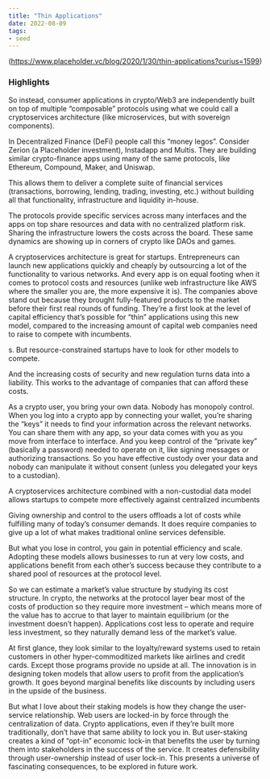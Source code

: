 ```yaml
---
title: "Thin Applications"
date: 2022-08-09
tags:
- seed
---
```


(https://www.placeholder.vc/blog/2020/1/30/thin-applications?curius=1599)

### Highlights
So instead, consumer applications in crypto/Web3 are independently built on top of multiple “composable” protocols using what we could call a cryptoservices architecture (like microservices, but with sovereign components). 

In Decentralized Finance (DeFi) people call this “money legos”. Consider Zerion (a Placeholder investment), Instadapp and Multis. They are building similar crypto-finance apps using many of the same protocols, like Ethereum, Compound, Maker, and Uniswap.

This allows them to deliver a complete suite of financial services (transactions, borrowing, lending, trading, investing, etc.) without building all that functionality, infrastructure and liquidity in-house.

The protocols provide specific services across many interfaces and the apps on top share resources and data with no centralized platform risk. Sharing the infrastructure lowers the costs across the board. These same dynamics are showing up in corners of crypto like DAOs and games. 

A cryptoservices architecture is great for startups. Entrepreneurs can launch new applications quickly and cheaply by outsourcing a lot of the functionality to various networks. And every app is on equal footing when it comes to protocol costs and resources (unlike web infrastructure like AWS where the smaller you are, the more expensive it is). The companies above stand out because they brought fully-featured products to the market before their first real rounds of funding. They’re a first look at the level of capital efficiency that’s possible for “thin” applications using this new model, compared to the increasing amount of capital web companies need to raise to compete with incumbents. 

s. But resource-constrained startups have to look for other models to compete.

And the increasing costs of security and new regulation turns data into a liability. This works to the advantage of companies that can afford these costs.

As a crypto user, you bring your own data. Nobody has monopoly control. When you log into a crypto app by connecting your wallet, you’re sharing the “keys” it needs to find your information across the relevant networks. You can share them with any app, so your data comes with you as you move from interface to interface. And you keep control of the “private key” (basically a password) needed to operate on it, like signing messages or authorizing transactions. So you have effective custody over your data and nobody can manipulate it without consent (unless you delegated your keys to a custodian). 

A cryptoservices architecture combined with a non-custodial data model allows startups to compete more effectively against centralized incumbents

Giving ownership and control to the users offloads a lot of costs while fulfilling many of today’s consumer demands. It does require companies to give up a lot of what makes traditional online services defensible.

But what you lose in control, you gain in potential efficiency and scale. Adopting these models allows businesses to run at very low costs, and applications benefit from each other’s success because they contribute to a shared pool of resources at the protocol level.

So we can estimate a market’s value structure by studying its cost structure. In crypto, the networks at the protocol layer bear most of the costs of production so they require more investment – which means more of the value has to accrue to that layer to maintain equilibrium (or the investment doesn’t happen). Applications cost less to operate and require less investment, so they naturally demand less of the market’s value.

At first glance, they look similar to the loyalty/reward systems used to retain customers in other hyper-commoditized markets like airlines and credit cards. Except those programs provide no upside at all. The innovation is in designing token models that allow users to profit from the application’s growth. It goes beyond marginal benefits like discounts by including users in the upside of the business.

But what I love about their staking models is how they change the user-service relationship. Web users are locked-in by force through the centralization of data. Crypto applications, even if they’re built more traditionally, don’t have that same ability to lock you in. But user-staking creates a kind of “opt-in” economic lock-in that benefits the user by turning them into stakeholders in the success of the service. It creates defensibility through user-ownership instead of user lock-in. This presents a universe of fascinating consequences, to be explored in future work.


